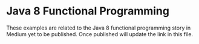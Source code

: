 # Java 8 Functional Programming
These examples are related to the Java 8 functional programming story in Medium yet to be published. Once published will update the link in this file.
